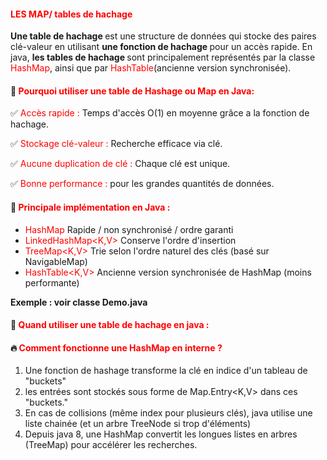 #### <font color=red> LES MAP/ tables de hachage  </font>

<b>Une table de hachage </b> est une structure de données qui stocke des paires clé-valeur en utilisant <b> une fonction 
de hachage </b> pour un accès rapide.
En java, <b> les tables de hachage </b> sont principalement représentés par la classe <font color=red> HashMap</font>, 
ainsi que par <font color=red>HashTable</font>(ancienne version synchronisée).

#### 🎯 <font color=red>Pourquoi utiliser une table de Hashage ou Map en Java: </font>

✅ <font color=red> Accès rapide :  </font> Temps d'accès O(1) en moyenne grâce a la fonction de hachage.

✅ <font color=red>Stockage clé-valeur : </font> Recherche efficace via clé.

✅ <font color=red>Aucune duplication de clé : </font> Chaque clé est unique.

✅ <font color=red>Bonne performance : </font> pour les grandes quantités de données.


#### 🎯 <font color=red>Principale implémentation en Java :  </font>

- <font color=red> HashMap </font> Rapide / non synchronisé / ordre garanti
- <font color=red>LinkedHashMap<K,V> </font> Conserve l'ordre d'insertion 
- <font color=red>TreeMap<K,V> </font> Trie selon l'ordre naturel des clés (basé sur NavigableMap)
- <font color=red>HashTable<K,V> </font> Ancienne version synchronisée de HashMap (moins performante)


<b>Exemple : voir classe Demo.java </b>


#### 🎯 <font color=red>Quand utiliser une table de hachage en java :  </font>




#### 🔥 <font color=red> Comment fonctionne une HashMap en interne ? </font>

1. Une fonction de hashage transforme la clé en indice d'un tableau de "buckets"
2. les entrées sont stockés sous forme de Map.Entry<K,V> dans ces "buckets."
3. En cas de collisions (même index pour plusieurs clés), java utilise une liste chainée (et un arbre TreeNode si trop d'éléments)
4. Depuis java 8, une HashMap convertit les longues listes en arbres (TreeMap) pour accélérer les recherches.